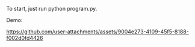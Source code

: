 To start, just run python program.py.


Demo:

https://github.com/user-attachments/assets/9004e273-4109-45f5-8188-f002d0fd4426

